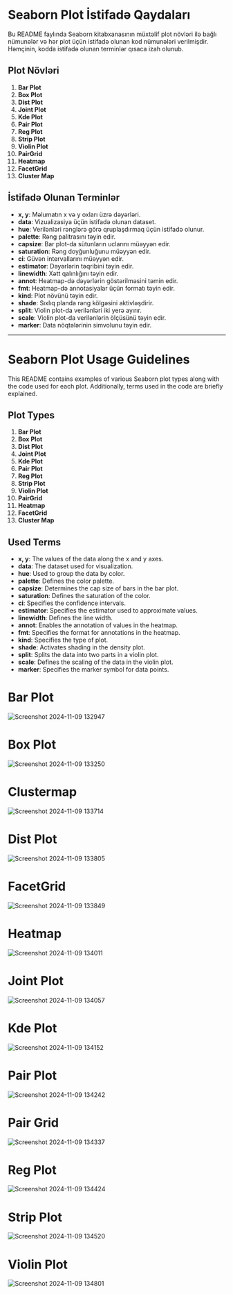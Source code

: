 # Seaborn Plot İstifadə Qaydaları

Bu README faylında Seaborn kitabxanasının müxtəlif plot növləri ilə bağlı nümunələr və hər plot üçün istifadə olunan kod nümunələri verilmişdir. Həmçinin, kodda istifadə olunan terminlər qısaca izah olunub.

## Plot Növləri

1. **Bar Plot**
2. **Box Plot**
3. **Dist Plot**
4. **Joint Plot**
5. **Kde Plot**
6. **Pair Plot**
7. **Reg Plot**
8. **Strip Plot**
9. **Violin Plot**
10. **PairGrid**
11. **Heatmap**
12. **FacetGrid**
13. **Cluster Map**

## İstifadə Olunan Terminlər

- **x, y**: Məlumatın x və y oxları üzrə dəyərləri.
- **data**: Vizualizasiya üçün istifadə olunan dataset.
- **hue**: Verilənləri rənglərə görə qruplaşdırmaq üçün istifadə olunur.
- **palette**: Rəng palitrasını təyin edir.
- **capsize**: Bar plot-da sütunların uclarını müəyyən edir.
- **saturation**: Rəng doyğunluğunu müəyyən edir.
- **ci**: Güvən intervallarını müəyyən edir.
- **estimator**: Dəyərlərin təqribini təyin edir.
- **linewidth**: Xətt qalınlığını təyin edir.
- **annot**: Heatmap-də dəyərlərin göstərilməsini təmin edir.
- **fmt**: Heatmap-də annotasiyalar üçün formatı təyin edir.
- **kind**: Plot növünü təyin edir.
- **shade**: Sıxlıq planda rəng kölgəsini aktivləşdirir.
- **split**: Violin plot-da verilənləri iki yerə ayırır.
- **scale**: Violin plot-da verilənlərin ölçüsünü təyin edir.
- **marker**: Data nöqtələrinin simvolunu təyin edir.

___________________________________________________________________________________________________________________________



# Seaborn Plot Usage Guidelines

This README contains examples of various Seaborn plot types along with the code used for each plot. Additionally, terms used in the code are briefly explained.

## Plot Types

1. **Bar Plot**
2. **Box Plot**
3. **Dist Plot**
4. **Joint Plot**
5. **Kde Plot**
6. **Pair Plot**
7. **Reg Plot**
8. **Strip Plot**
9. **Violin Plot**
10. **PairGrid**
11. **Heatmap**
12. **FacetGrid**
13. **Cluster Map**

## Used Terms

- **x, y**: The values of the data along the x and y axes.
- **data**: The dataset used for visualization.
- **hue**: Used to group the data by color.
- **palette**: Defines the color palette.
- **capsize**: Determines the cap size of bars in the bar plot.
- **saturation**: Defines the saturation of the color.
- **ci**: Specifies the confidence intervals.
- **estimator**: Specifies the estimator used to approximate values.
- **linewidth**: Defines the line width.
- **annot**: Enables the annotation of values in the heatmap.
- **fmt**: Specifies the format for annotations in the heatmap.
- **kind**: Specifies the type of plot.
- **shade**: Activates shading in the density plot.
- **split**: Splits the data into two parts in a violin plot.
- **scale**: Defines the scaling of the data in the violin plot.
- **marker**: Specifies the marker symbol for data points.

# Bar Plot
![Screenshot 2024-11-09 132947](https://github.com/user-attachments/assets/f73db0a6-3293-4d06-b023-30be7d9212c0)

# Box Plot
![Screenshot 2024-11-09 133250](https://github.com/user-attachments/assets/377986e2-9acb-42c9-a596-ce0167a1504d)

# Clustermap
![Screenshot 2024-11-09 133714](https://github.com/user-attachments/assets/53e6d724-a2b8-4a69-9ed2-f36073c2bae0)

# Dist Plot
![Screenshot 2024-11-09 133805](https://github.com/user-attachments/assets/5ce29fa9-33dc-4eb7-a3cc-d20229d3322f)

# FacetGrid
![Screenshot 2024-11-09 133849](https://github.com/user-attachments/assets/97037c5d-cfa8-4029-8fda-0cc9dc35d948)

# Heatmap
![Screenshot 2024-11-09 134011](https://github.com/user-attachments/assets/d3984bbf-97dd-4e9c-aa26-ed9648baa7d6)

# Joint Plot
![Screenshot 2024-11-09 134057](https://github.com/user-attachments/assets/ae28025b-9576-4bff-ad3a-c762ede7b629)

# Kde Plot
![Screenshot 2024-11-09 134152](https://github.com/user-attachments/assets/cee46d64-821b-4571-bfd1-61c277559f5c)

# Pair Plot
![Screenshot 2024-11-09 134242](https://github.com/user-attachments/assets/1cd66462-eac4-4f67-80f3-fd9fd49da0b2)

# Pair Grid
![Screenshot 2024-11-09 134337](https://github.com/user-attachments/assets/f46aa65c-ce44-4a67-a30d-88dd59b7770d)

# Reg Plot
![Screenshot 2024-11-09 134424](https://github.com/user-attachments/assets/2ee299a8-603a-434c-88e9-9ebfb16d6e19)

# Strip Plot
![Screenshot 2024-11-09 134520](https://github.com/user-attachments/assets/36e268b2-3dcd-486b-a86e-37bdc694468a)

# Violin Plot
![Screenshot 2024-11-09 134801](https://github.com/user-attachments/assets/bca7f5e1-b481-4f5e-bcb4-83dcbfa3d724)





